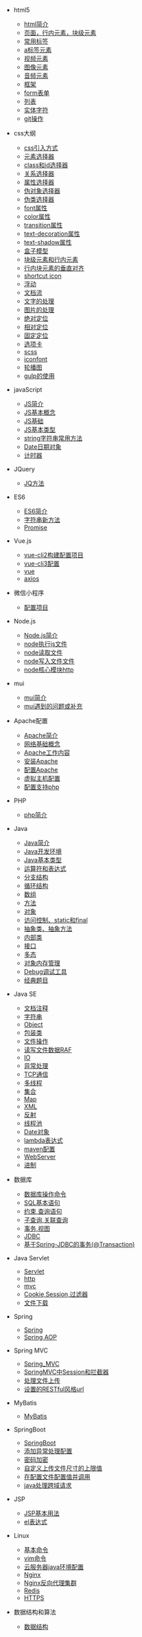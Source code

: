 * html5
	* [html简介](/notebook/html/html简介.md)
	* [页面，行内元素，块级元素](/notebook/html/页面，行内元素，块级元素.md)
	* [常用标签](/notebook/html/常用标签.md)
	* [a标签元素](/notebook/html/a标签元素.md)
	* [视频元素](/notebook/html/视频元素.md)
	* [图像元素](/notebook/html/图像元素.md)
	* [音频元素](/notebook/html/音频元素.md)
	* [框架](/notebook/html/框架.md)
	* [form表单](/notebook/html/form表单.md)
	* [列表](/notebook/html/列表.md)
	* [实体字符](/notebook/html/实体字符.md)
	* [git操作](/notebook/html/git操作.md)

* css大纲
	* [css引入方式](/notebook/css/css引入方式.md)
	* [元素选择器](/notebook/css/元素选择器.md)
	* [class和id选择器](/notebook/css/class和id选择器.md)
	* [关系选择器](/notebook/css/关系选择器.md)
	* [属性选择器](/notebook/css/属性选择器.md)
	* [伪对象选择器](/notebook/css/伪对象选择器.md)
	* [伪类选择器](/notebook/css/伪类选择器.md)
    * [font属性](/notebook/css/font属性.md)
    * [color属性](/notebook/css/color属性.md)
    * [transition属性](/notebook/css/动画.md)
    * [text-decoration属性](/notebook/css/text-decoration属性.md)
    * [text-shadow属性](notebook/css/text-shadow属性.md)
    * [盒子模型](notebook/css/盒子模型.md)
    * [块级元素和行内元素](notebook/css/块级元素和行内元素.md)
    * [行内块元素的垂直对齐](notebook/css/行内块元素的垂直对齐.md)
    * [shortcut icon](notebook/css/网页上面小图标.md)
    * [浮动](notebook/css/浮动.md)
    * [文档流](notebook/css/文档流.md)
    * [文字的处理](notebook/css/文字的处理.md)
    * [图片的处理](notebook/css/图片的处理.md)
    * [绝对定位](notebook/css/绝对定位.md)
    * [相对定位](notebook/css/相对定位.md)
    * [固定定位](notebook/css/固定定位.md)
    * [选项卡](notebook/css/选项卡.md)
    * [scss](notebook/css/scss.md)
    * [iconfont](notebook/css/iconfont.md)
    * [轮播图](notebook/css/轮播图.md)
    * [gulp的使用](notebook/css/gulp.md)
    
* javaScript
	* [JS简介](notebook/javaScript/js简介.md)
	* [JS基本概念](notebook/javaScript/JS基本概念.md)
	* [JS基础](notebook/javaScript/js基础.md)
	* [JS基本类型](notebook/javaScript/js基本类型.md)
	* [string字符串常用方法](notebook/javaScript/string字符串常用方法.md)
	* [Date日期对象](notebook/javaScript/Date日期对象.md)
	* [计时器](notebook/javaScript/计时器.md)

* JQuery
	* [JQ方法](notebook/JQuery/jq.md)

* ES6
	* [ES6简介](notebook/ES6/ES6简介.md)
	* [字符串新方法](notebook/ES6/字符串新方法.md)
	* [Promise](notebook/ES6/Promise.md)

* Vue.js
	* [vue-cli2构建配置项目](notebook/vue/vue构建配置项目.md)
	* [vue-cli3配置](notebook/vue/vue-cli3配置.md)
	* [vue](notebook/vue/vue.md)
	* [axios](notebook/vue/axios.md)
	
* 微信小程序
	* [配置项目](notebook/weChat/微信小程序配置项目.md)

* Node.js
	* [Node.js简介](notebook/Node/Node.js简介.md)
	* [node执行js文件](notebook/Node/node基本操作.md)
	* [node读取文件](notebook/Node/读取文件.md)
	* [node写入文件文件](notebook/Node/写文件.md)
	* [node核心模块http](notebook/Node/http.md)
	
* mui
	* [mui简介](notebook/mui/mui简介.md)
	* [mui遇到的问题或补充](notebook/mui/mui遇到的问题跟坑.md)
	
* Apache配置
	* [Apache简介](notebook/Apache/Apache简介.md)
	* [网络基础概念](notebook/Apache/网络基础概念.md)
	* [Apache工作内容](notebook/Apache/Apache工作内容.md)
	* [安装Apache](notebook/Apache/安装apache.md)
	* [配置Apache](notebook/Apache/配置Apache.md)
	* [虚拟主机配置](notebook/Apache/虚拟主机配置.md)
	* [配置支持php](notebook/Apache/配置php支持.md)
	
* PHP
	* [php简介](notebook/PHP/php简介.md)
	
* Java
	* [Java简介](notebook/Java/Java简介.md)
	* [Java开发环境](notebook/Java/Java开发环境.md)
	* [Java基本类型](notebook/Java/Java基本类型.md)
	* [运算符和表达式](notebook/Java/运算符和表达式.md)
	* [分支结构](notebook/Java/分支结构.md)
	* [循环结构](notebook/Java/循环结构for.md)
	* [数组](notebook/Java/数组.md)
	* [方法](notebook/Java/方法.md)
	* [对象](notebook/Java/对象.md)
	* [访问控制、static和final](notebook/Java/访问控制、static和final.md)
	* [抽象类、抽象方法](notebook/Java/抽象类、抽象方法.md)
	* [内部类](notebook/Java/内部类.md)
	* [接口](notebook/Java/接口.md)
	* [多态](notebook/Java/多态.md)
	* [对象内存管理](notebook/Java/对象内存管理.md)
	* [Debug调试工具](notebook/Java/Debug调试工具.md)
	* [经典题目](notebook/Java/经典题目.md)

* Java SE
	* [文档注释](notebook/JavaSE/文档注释.md)
	* [字符串](notebook/JavaSE/字符串.md)
	* [Object](notebook/JavaSE/Object.md)
	* [包装类](notebook/JavaSE/包装类.md)
	* [文件操作](notebook/JavaSE/文件操作.md)
	* [读写文件数据RAF](notebook/JavaSE/读写文件数据RAF.md)
	* [IO](notebook/JavaSE/io.md)
	* [异常处理](notebook/JavaSE/异常处理.md)
	* [TCP通信](notebook/JavaSE/TCP通信.md)
	* [多线程](notebook/JavaSE/多线程.md)
	* [集合](notebook/JavaSE/集合.md)
	* [Map](notebook/JavaSE/Map.md)
	* [XML](notebook/JavaSE/XML.md)
	* [反射](notebook/JavaSE/反射.md)
	* [线程池](notebook/JavaSE/线程池.md)
	* [Date对象](notebook/JavaSE/date.md)
	* [lambda表达式](notebook/JavaSE/lambda.md)
	* [maven配置](notebook/JavaSE/maven配置.md)
	* [WebServer](notebook/JavaSE/WebServer.md)
	* [进制](notebook/JavaSE/bin.md)
	
* 数据库
	* [数据库操作命令](notebook/数据库/mysql.md)
	* [SQL基本语句](notebook/数据库/SQL基本语句.md)
	* [约束,查询语句](notebook/数据库/约束,查询语句.md)
	* [子查询,关联查询](notebook/数据库/子查询,关联查询.md)	
	* [事务,视图](notebook/数据库/事务，视图.md)	
	* [JDBC](notebook/数据库/jdbc.md)
	* [基于Spring-JDBC的事务(@Transaction)](notebook/数据库/基于Spring-JDBC的事务(Transaction).md)
	
	
* Java Servlet
	* [Servlet](notebook/Servlet/servlet.md)
	* [http](notebook/Servlet/http.md)	
	* [mvc](notebook/Servlet/mvc.md)	
	* [Cookie,Session,过滤器](notebook/Servlet/Cookie,Session.md)
	* [文件下载](notebook/Servlet/文件下载.md)
	

* Spring
	* [Spring](notebook/Spring/Spring.md)
	* [Spring AOP](notebook/Spring/SpringAOP.md)
	
* Spring MVC
	* [Spring_MVC](notebook/Spring_MVC/SpringMVC.md)
	* [SpringMVC中Session和拦截器](notebook/Spring_MVC/SpringMVC中Session和拦截器.md)
	* [处理文件上传](notebook/Spring_MVC/处理文件上传.md)
	* [设置的RESTful风格url](notebook/Spring_MVC/设置的RESTful风格url.md)

* MyBatis
	* [MyBatis](notebook/MyBatis/MyBatis.md)
	
* SpringBoot
	* [SpringBoot](notebook/SpringBoot/SpringBoot.md)
	* [添加异常处理配置](notebook/SpringBoot/SpringBoot异常处理.md)
	* [密码加密](notebook/SpringBoot/密码加密.md)
	* [自定义上传文件尺寸的上限值](notebook/SpringBoot/自定义上传文件尺寸的上限值.md)
	* [在配置文件配置值并调用](notebook/SpringBoot/在配置文件配置值并调用.md)
	* [java处理跨域请求](notebook/SpringBoot/java处理跨域请求.md)

* JSP
	* [JSP基本用法](notebook/JSP/JSP基本用法.md)
	* [el表达式](notebook/JSP/el表达式.md)
	
* Linux
	* [基本命令](notebook/Linux/基本命令.md)
	* [vim命令](notebook/Linux/vim命令.md)
	* [云服务器java环境配置](notebook/Linux/云服务器java环境配置.md)
	* [Nginx](notebook/Linux/Nginx.md)
	* [Nginx反向代理集群](notebook/Linux/Nginx反向代理集群.md)
	* [Redis](notebook/Linux/Redis.md)
	* [HTTPS](notebook/Linux/HTTPS.md)

* 数据结构和算法
	* [数据结构](notebook/数据结构和算法/数据结构.md)
	
